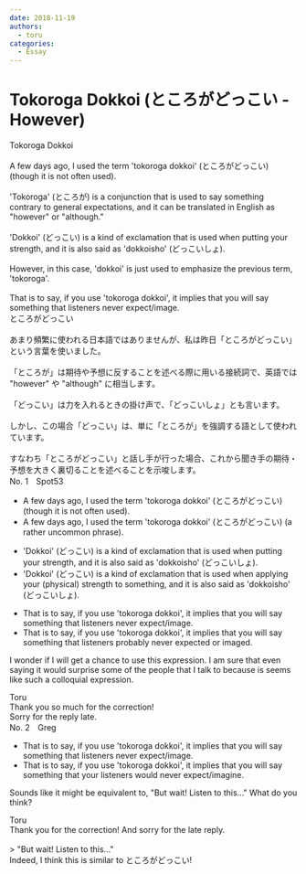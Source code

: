 ```yaml
---
date: 2018-11-19
authors:
  - toru
categories:
  - Essay
---
```


<h1 id="subject_show">Tokoroga Dokkoi (ところがどっこい - However)</h1>
<div class="date" hidden>Nov 19, 2018 10:39</div>
<div id="post"><div id="body_show_ori">
Tokoroga Dokkoi<br/><br/>A few days ago, I used the term 'tokoroga dokkoi' (ところがどっこい) (though it is not often used).<br/><br/>'Tokoroga' (ところが) is a conjunction that is used to say something contrary to general expectations, and it can be translated in English as "however" or "although."<br/><br/>'Dokkoi' (どっこい) is a kind of exclamation that is used when putting your strength, and it is also said as 'dokkoisho' (どっこいしょ).<br/><br/>However, in this case, 'dokkoi' is just used to emphasize the previous term, 'tokoroga'.<br/><br/>That is to say, if you use 'tokoroga dokkoi', it implies that you will say something that listeners never expect/image.
</div></div>

<!-- more -->

<div id="post_ja"><div id="body_show_mo">
ところがどっこい<br/><br/>あまり頻繁に使われる日本語ではありませんが、私は昨日「ところがどっこい」という言葉を使いました。<br/><br/>「ところが」は期待や予想に反することを述べる際に用いる接続詞で、英語では "however" や "although" に相当します。<br/><br/>「どっこい」は力を入れるときの掛け声で、「どっこいしょ」とも言います。<br/><br/>しかし、この場合「どっこい」は、単に「ところが」を強調する語として使われています。<br/><br/>すなわち「ところがどっこい」と話し手が行った場合、これから聞き手の期待・予想を大きく裏切ることを述べることを示唆します。
</div></div>
<div id="block"><div class="first_name"> No. 1　<span class="just_name">Spot53</span></div><div id="block2">
<ul class="correction_field">
<li class="incorrect">A few days ago, I used the term 'tokoroga dokkoi' (ところがどっこい) (though it is not often used).</li>
<li class="corrected correct">
A few days ago, I used the term 'tokoroga dokkoi' (ところがどっこい) (<span class="f_blue">a rather uncommon phrase</span>).
</li>
</ul>
<ul class="correction_field">
<li class="incorrect">'Dokkoi' (どっこい) is a kind of exclamation that is used when putting your strength, and it is also said as 'dokkoisho' (どっこいしょ).</li>
<li class="corrected correct">
'Dokkoi' (どっこい) is a kind of exclamation that is used when <span class="f_blue">applying</span> your <span class="f_gray">(physical)</span> strength <span class="f_blue">to something</span>, and it is also said as 'dokkoisho' (どっこいしょ).
</li>
</ul>
<ul class="correction_field">
<li class="incorrect">That is to say, if you use 'tokoroga dokkoi', it implies that you will say something that listeners never expect/image.</li>
<li class="corrected correct">
That is to say, if you use 'tokoroga dokkoi', it implies that you will say something that listeners <span class="f_blue">probably never expected or imaged</span>.
</li>
</ul>
<p class="comment_small">
 I wonder if I will get a chance to use this expression. I am sure that even saying it would surprise some of the people that I talk to because is seems like such a colloquial expression.
</p>

</div><div class="name"><span class="just_name">Toru</span><br>
Thank you so much for the correction!<br/>Sorry for the reply late.
</div>
</div>
<div id="block"><div class="first_name"> No. 2　<span class="just_name">Greg</span></div><div id="block2">
<ul class="correction_field">
<li class="incorrect">That is to say, if you use 'tokoroga dokkoi', it implies that you will say something that listeners never expect/image.</li>
<li class="corrected correct">
That is to say, if you use 'tokoroga dokkoi', it implies that you will say something that <span class="f_blue">your</span> listeners would never expect/<span class="f_red">imagine</span>.
</li>
</ul>
<p class="comment_small">
 Sounds like it might be equivalent to, "But wait! Listen to this..."  What do you think?
</p>

</div><div class="name"><span class="just_name">Toru</span><br>
Thank you for the correction! And sorry for the late reply.<br/><br/>&gt; "But wait! Listen to this..."<br/>Indeed, I think this is similar to ところがどっこい!
</div>
</div>
